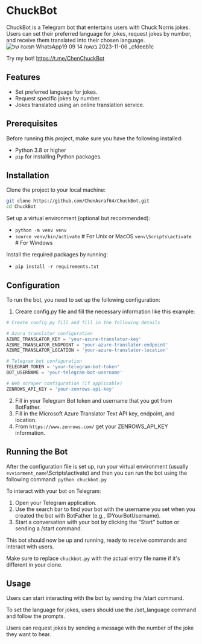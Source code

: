 # ChuckBot
ChuckBot is a Telegram bot that entertains users with Chuck Norris jokes. Users can set their preferred language for jokes, request jokes by number, and receive them translated into their chosen language.
![תמונה של WhatsApp‏ 2023-11-06 בשעה 14 09 19_cfdeeb1c](https://github.com/ChenAsraf64/ChuckBot/assets/92244408/8903849c-0918-44eb-9b49-ee5b6242b22b)


Try my bot! https://t.me/ChenChuckBot 
## Features

- Set preferred language for jokes.
- Request specific jokes by number.
- Jokes translated using an online translation service.

## Prerequisites

Before running this project, make sure you have the following installed:
- Python 3.8 or higher
- `pip` for installing Python packages.

## Installation

Clone the project to your local machine:

```bash
git clone https://github.com/ChenAsraf64/ChuckBot.git
cd ChuckBot
```

Set up a virtual environment (optional but recommended):
- `python -m venv venv`
- `source venv/bin/activate`  # For Unix or MacOS
`venv\Scripts\activate`  # For Windows

Install the required packages by running:
- `pip install -r requirements.txt`


## Configuration
To run the bot, you need to set up the following configuration:

1. Creare config.py file and fill the necessary information like this example: 
```python
# Create config.py fill and fill in the following details

# Azura translator configuration
AZURE_TRANSLATOR_KEY = 'your-azure-translator-key'
AZURE_TRANSLATOR_ENDPOINT = 'your-azure-translator-endpoint'
AZURE_TRANSLATOR_LOCATION = 'your-azure-translator-location'

# Telegram bot configuration
TELEGRAM_TOKEN = 'your-telegram-bot-token'
BOT_USERNAME = 'your-telegram-bot-username'

# Web scraper configuration (if applicable)
ZENROWS_API_KEY = 'your-zenrows-api-key'
```

2. Fill in your Telegram Bot token and username that you got from BotFather.
3. Fill in the Microsoft Azure Translator Text API key, endpoint, and location.
4. From `https://www.zenrows.com/` get your ZENROWS_API_KEY information. 


## Running the Bot
After the configuration file is set up, run your virtual environment (usually `evviorment_name`\Scripts\activate) and then you can run the bot using the following command:
`python chuckbot.py`

To interact with your bot on Telegram:
1. Open your Telegram application.
2. Use the search bar to find your bot with the username you set when you created the bot with BotFather (e.g., @YourBotUsername).
3. Start a conversation with your bot by clicking the “Start” button or sending a /start command.

This bot should now be up and running, ready to receive commands and interact with users.

Make sure to replace `chuckbot.py` with the actual entry file name if it's different in your clone.


## Usage
Users can start interacting with the bot by sending the /start command.

To set the language for jokes, users should use the /set_language command and follow the prompts.

Users can request jokes by sending a message with the number of the joke they want to hear.
